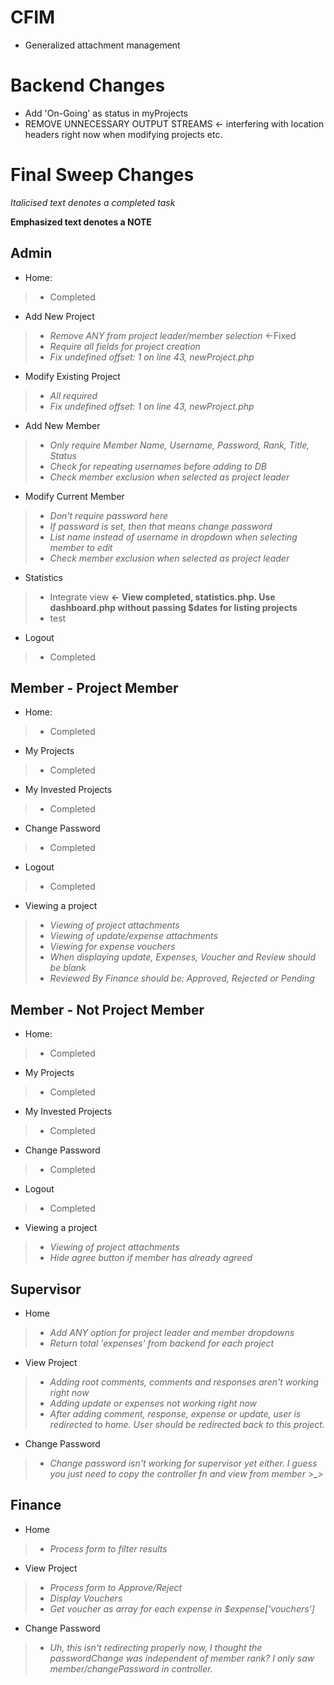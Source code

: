 CFIM
====
- Generalized attachment management

Backend Changes
===============
- Add 'On-Going' as status in myProjects
- REMOVE UNNECESSARY OUTPUT STREAMS <- interfering with location headers right now when modifying projects etc.

Final Sweep Changes
===================
*Italicised text denotes a completed task*

**Emphasized text denotes a NOTE**


Admin
-----
- Home: 
> - Completed

- Add New Project
> - *Remove ANY from project leader/member selection* <-Fixed
> - *Require all fields for project creation*
> - *Fix undefined offset: 1 on line 43, newProject.php*

- Modify Existing Project
> - *All required*
> - *Fix undefined offset: 1 on line 43, newProject.php*

- Add New Member
> - *Only require Member Name, Username, Password, Rank, Title, Status*
> - *Check for repeating usernames before adding to DB*
> - *Check member exclusion when selected as project leader*

- Modify Current Member
> - *Don't require password here*
> - *If password is set, then that means change password*
> - *List name instead of username in dropdown when selecting member to edit*
> - *Check member exclusion when selected as project leader*

- Statistics
> - Integrate view **<- View completed, statistics.php. Use dashboard.php without passing $dates for listing projects**
> - test

- Logout
> - Completed

Member - Project Member
-----------------------
- Home: 
> - Completed

- My Projects
> - Completed

- My Invested Projects
> - Completed

- Change Password
> - Completed

- Logout
> - Completed

- Viewing a project
> - *Viewing of project attachments*
> - *Viewing of update/expense attachments*
> - *Viewing for expense vouchers*
> - *When displaying update, Expenses, Voucher and Review should be blank*
> - *Reviewed By Finance should be: Approved, Rejected or Pending*

Member - Not Project Member
---------------------------
- Home: 
> - Completed

- My Projects
> - Completed

- My Invested Projects
> - Completed

- Change Password
> - Completed

- Logout
> - Completed

- Viewing a project
> - *Viewing of project attachments*
> - *Hide agree button if member has already agreed*

Supervisor
----------
- Home
> - *Add ANY option for project leader and member dropdowns*
> - *Return total 'expenses' from backend for each project*

- View Project
> - *Adding root comments, comments and responses aren't working right now*
> - *Adding update or expenses not working right now*
> - *After adding comment, response, expense or update, user is redirected to home. User should be redirected back to this project.*

- Change Password
> - *Change password isn't working for supervisor yet either. I guess you just need to copy the controller fn and view from member >_>*

Finance
-------
- Home
> - *Process form to filter results*

- View Project
> - *Process form to Approve/Reject*
> - *Display Vouchers*
> - *Get voucher as array for each expense in $expense['vouchers']*

- Change Password
> - *Uh, this isn't redirecting properly now, I thought the passwordChange was independent of member rank? I only saw member/changePassword in controller.*